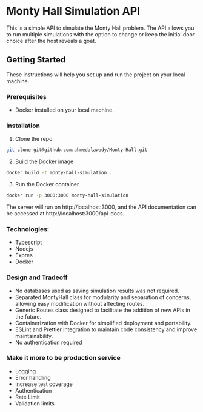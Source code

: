 # Monty Hall Simulation API

This is a simple API to simulate the Monty Hall problem. The API allows you to run multiple simulations with the option to change or keep the initial door choice after the host reveals a goat.

## Getting Started

These instructions will help you set up and run the project on your local machine.

### Prerequisites

- Docker installed on your local machine.

### Installation

1. Clone the repo
```bash
git clone git@github.com:ahmedalawady/Monty-Hall.git
```
2. Build the Docker image
```bash 
docker build -t monty-hall-simulation .
```
3. Run the Docker container 
```bash
docker run -p 3000:3000 monty-hall-simulation
```

The server will run on http://localhost:3000, and the API documentation can be accessed at http://localhost:3000/api-docs.

### Technologies:

- Typescript 
- Nodejs
- Expres
- Docker

### Design and Tradeoff

- No databases used as saving simulation results was not required.
- Separated MontyHall class for modularity and separation of concerns, allowing easy modification without affecting routes.
- Generic Routes class designed to facilitate the addition of new APIs in the future.
- Containerization with Docker for simplified deployment and portability.
- ESLint and Prettier integration to maintain code consistency and improve maintainability.
- No authentication required

### Make it more to be production service

- Logging 
- Error handling
- Increase test coverage
- Authentication 
- Rate Limit
- Validation limits 



